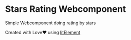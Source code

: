 # Stars Rating Webcomponent

Simple Webcomponent doing rating by stars

Created with Love❤️ using [litElement](https://lit-element.polymer-project.org)